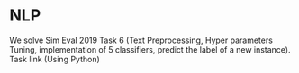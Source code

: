 # NLP
We solve Sim Eval 2019 Task 6 (Text Preprocessing, Hyper parameters Tuning, implementation of 5 classifiers, predict the label of a new instance). Task link (Using Python)
